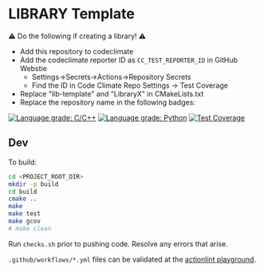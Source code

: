 # LIBRARY Template

:warning: Do the following if creating a library! :warning:
- Add this repository to codeclimate
- Add the  codeclimate reporter ID as `CC_TEST_REPORTER_ID` in GitHub Webstie
  - Settings->Secrets->Actions->Repository Secrets
  - Find the ID in Code Climate Repo Settings -> Test Coverage
- Replace "lib-template" and "LibraryX" in CMakeLists.txt
- Replace the repository name in the following badges:

[![Language grade: C/C++](https://img.shields.io/lgtm/grade/cpp/g/Trashcat-Robotics/lib-template-cpp.svg?logo=lgtm&logoWidth=18)](https://lgtm.com/projects/g/Trashcat-Robotics/lib-template-cpp/context:cpp)
[![Language grade: Python](https://img.shields.io/lgtm/grade/python/g/Trashcat-Robotics/lib-template-cpp.svg?logo=lgtm&logoWidth=18)](https://lgtm.com/projects/g/Trashcat-Robotics/lib-template-cpp/context:python)
[![Test Coverage](https://api.codeclimate.com/v1/badges/ec76771489a475bf74bd/test_coverage)](https://codeclimate.com/github/Trashcat-Robotics/lib-template/test_coverage)

## Dev

To build:
```sh
cd <PROJECT_ROOT_DIR>
mkdir -p build
cd build
cmake ..
make
make test
make gcov
# make clean
```

Run `checks.sh` prior to pushing code. Resolve any errors that arise.

`.github/workflows/*.yml` files can be validated at the [actionlint playground](https://rhysd.github.io/actionlint/).


